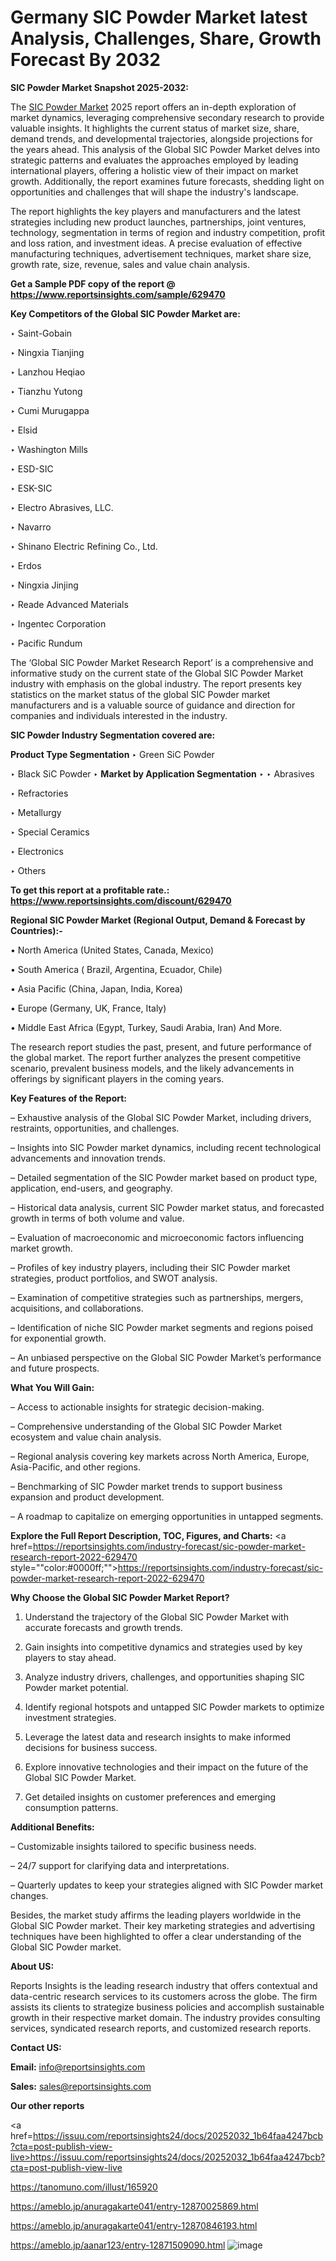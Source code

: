 # Germany SIC Powder Market latest Analysis, Challenges, Share, Growth Forecast By 2032

<strong>SIC Powder Market Snapshot 2025-2032:</strong>

The <a href=https://www.reportsinsights.com/sample/629470>SIC Powder Market</a> 2025 report offers an in-depth exploration of market dynamics, leveraging comprehensive secondary research to provide valuable insights. It highlights the current status of market size, share, demand trends, and developmental trajectories, alongside projections for the years ahead. This analysis of the Global SIC Powder Market delves into strategic patterns and evaluates the approaches employed by leading international players, offering a holistic view of their impact on market growth. Additionally, the report examines future forecasts, shedding light on opportunities and challenges that will shape the industry's landscape.

The report highlights the key players and manufacturers and the latest strategies including new product launches, partnerships, joint ventures, technology, segmentation in terms of region and industry competition, profit and loss ration, and investment ideas. A precise evaluation of effective manufacturing techniques, advertisement techniques, market share size, growth rate, size, revenue, sales and value chain analysis.

<strong>Get a Sample PDF copy of the report @ <a href=https://www.reportsinsights.com/sample/629470 style=color:#0000ff;>https://www.reportsinsights.com/sample/629470</a></strong>

<strong>Key Competitors of the Global SIC Powder Market are:</strong>

‣ Saint-Gobain

‣ Ningxia Tianjing

‣ Lanzhou Heqiao

‣ Tianzhu Yutong

‣ Cumi Murugappa

‣ Elsid

‣ Washington Mills

‣ ESD-SIC

‣ ESK-SIC

‣ Electro Abrasives, LLC.

‣ Navarro

‣ Shinano Electric Refining Co., Ltd.

‣ Erdos

‣ Ningxia Jinjing

‣ Reade Advanced Materials

‣ Ingentec Corporation

‣ Pacific Rundum

The ‘Global SIC Powder Market Research Report’ is a comprehensive and informative study on the current state of the Global SIC Powder Market industry with emphasis on the global industry. The report presents key statistics on the market status of the global SIC Powder market manufacturers and is a valuable source of guidance and direction for companies and individuals interested in the industry.

<strong>SIC Powder Industry Segmentation covered are:</strong>

<strong>Product Type Segmentation</strong>
‣
Green SiC Powder

‣ Black SiC Powder
‣ 
<strong>Market by Application Segmentation</strong>
‣
‣  Abrasives

‣ Refractories

‣ Metallurgy

‣ Special Ceramics

‣ Electronics

‣ Others

<strong>To get this report at a profitable rate.: <a href=https://www.reportsinsights.com/discount/629470 style=color:#0000ff;>https://www.reportsinsights.com/discount/629470</a></strong>

<strong>Regional SIC Powder Market (Regional Output, Demand &amp; Forecast by Countries):-</strong>

• North America (United States, Canada, Mexico)

• South America ( Brazil, Argentina, Ecuador, Chile)

• Asia Pacific (China, Japan, India, Korea)

• Europe (Germany, UK, France, Italy)

• Middle East Africa (Egypt, Turkey, Saudi Arabia, Iran) And More.

The research report studies the past, present, and future performance of the global market. The report further analyzes the present competitive scenario, prevalent business models, and the likely advancements in offerings by significant players in the coming years.

<strong>Key Features of the Report:</strong>

– Exhaustive analysis of the Global SIC Powder Market, including drivers, restraints, opportunities, and challenges.

– Insights into SIC Powder market dynamics, including recent technological advancements and innovation trends.

– Detailed segmentation of the SIC Powder market based on product type, application, end-users, and geography.

– Historical data analysis, current SIC Powder market status, and forecasted growth in terms of both volume and value.

– Evaluation of macroeconomic and microeconomic factors influencing market growth.

– Profiles of key industry players, including their SIC Powder market strategies, product portfolios, and SWOT analysis.

– Examination of competitive strategies such as partnerships, mergers, acquisitions, and collaborations.

– Identification of niche SIC Powder market segments and regions poised for exponential growth.

– An unbiased perspective on the Global SIC Powder Market’s performance and future prospects.

<strong>What You Will Gain:</strong>

– Access to actionable insights for strategic decision-making.

– Comprehensive understanding of the Global SIC Powder Market ecosystem and value chain analysis.

– Regional analysis covering key markets across North America, Europe, Asia-Pacific, and other regions.

– Benchmarking of SIC Powder market trends to support business expansion and product development.

– A roadmap to capitalize on emerging opportunities in untapped segments.

<strong>Explore the Full Report Description, TOC, Figures, and Charts:</strong>
<a href=https://reportsinsights.com/industry-forecast/sic-powder-market-research-report-2022-629470 style=""color:#0000ff;"">https://reportsinsights.com/industry-forecast/sic-powder-market-research-report-2022-629470</a>

<strong>Why Choose the Global SIC Powder Market Report?</strong>

1. Understand the trajectory of the Global SIC Powder Market with accurate forecasts and growth trends.

2. Gain insights into competitive dynamics and strategies used by key players to stay ahead.

3. Analyze industry drivers, challenges, and opportunities shaping SIC Powder market potential.

4. Identify regional hotspots and untapped SIC Powder markets to optimize investment strategies.

5. Leverage the latest data and research insights to make informed decisions for business success.

6. Explore innovative technologies and their impact on the future of the Global SIC Powder Market.

7. Get detailed insights on customer preferences and emerging consumption patterns.

<strong>Additional Benefits:</strong>

– Customizable insights tailored to specific business needs.

– 24/7 support for clarifying data and interpretations.

– Quarterly updates to keep your strategies aligned with SIC Powder market changes.

Besides, the market study affirms the leading players worldwide in the Global SIC Powder market. Their key marketing strategies and advertising techniques have been highlighted to offer a clear understanding of the Global SIC Powder market.

<strong><strong>About US</strong>:</strong>

Reports Insights is the leading research industry that offers contextual and data-centric research services to its customers across the globe. The firm assists its clients to strategize business policies and accomplish sustainable growth in their respective market domain. The industry provides consulting services, syndicated research reports, and customized research reports.

<strong>Contact US:</strong>

<p class=><b>Email:</b> <a href=mailto:info@reportsinsights.com>info@reportsinsights.com</a></p>
<p class=><b>Sales:</b> <a href=mailto:sales@reportsinsights.com>sales@reportsinsights.com</a></p>

<strong>Our other reports</strong>

<a href=https://issuu.com/reportsinsights24/docs/20252032_1b64faa4247bcb?cta=post-publish-view-live>https://issuu.com/reportsinsights24/docs/20252032_1b64faa4247bcb?cta=post-publish-view-live</a>

<a href=https://tanomuno.com/illust/165920>https://tanomuno.com/illust/165920</a>

<a href=https://ameblo.jp/anuragakarte041/entry-12870025869.html>https://ameblo.jp/anuragakarte041/entry-12870025869.html</a>

<a href=https://ameblo.jp/anuragakarte041/entry-12870846193.html>https://ameblo.jp/anuragakarte041/entry-12870846193.html</a>

<a href=https://ameblo.jp/aanar123/entry-12871509090.html>https://ameblo.jp/aanar123/entry-12871509090.html</a>
![image](https://github.com/user-attachments/assets/cdbc4c56-db53-4b5c-8ffb-96d1416a27ed)
